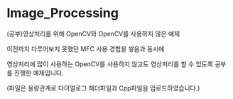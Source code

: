 # Image_Processing
(공부)영상처리를 위해 OpenCV와 OpenCV를 사용하지 않은 예제 

이전까지 다루어보지 못했던 MFC 사용 경험을 쌓음과 동시에 

영상처리에 많이 사용하는 OpenCV를 사용하지 않고도 영상처리를 할 수 있도록 공부를 진행한 예제입니다.

(파일은 용량관계로 다이얼로그 헤더파일과 Cpp파일을 업로드하였습니다.)

